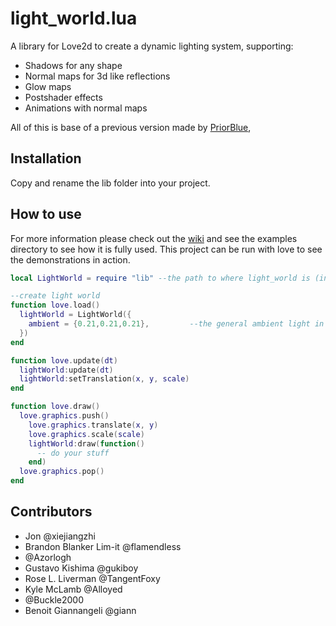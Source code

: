 # light_world.lua

A library for Love2d to create a dynamic lighting system, supporting:
- Shadows for any shape
- Normal maps for 3d like reflections
- Glow maps
- Postshader effects
- Animations with normal maps

All of this is base of a previous version made by [PriorBlue](https://bitbucket.org/PriorBlue/love2d-light-and-shadow-engine),

## Installation

Copy and rename the lib folder into your project.

## How to use
For more information please check out the [wiki](https://github.com/tanema/light_world.lua/wiki) and see the examples directory to see how it is fully used.
This project can be run with love to see the demonstrations in action.

```lua
local LightWorld = require "lib" --the path to where light_world is (in this repo "lib")

--create light world
function love.load()
  lightWorld = LightWorld({
    ambient = {0.21,0.21,0.21},         --the general ambient light in the environment
  })
end

function love.update(dt)
  lightWorld:update(dt)
  lightWorld:setTranslation(x, y, scale)
end

function love.draw()
  love.graphics.push()
    love.graphics.translate(x, y)
    love.graphics.scale(scale)
    lightWorld:draw(function()
      -- do your stuff
    end)
  love.graphics.pop()
end
```

## Contributors
- Jon @xiejiangzhi
- Brandon Blanker Lim-it @flamendless
- @Azorlogh
- Gustavo Kishima @gukiboy
- Rose L. Liverman @TangentFoxy
- Kyle McLamb @Alloyed
- @Buckle2000
- Benoit Giannangeli @giann
